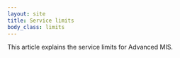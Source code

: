 ```yaml
---
layout: site
title: Service limits
body_class: limits
---
```


This article explains the service limits for Advanced MIS.

